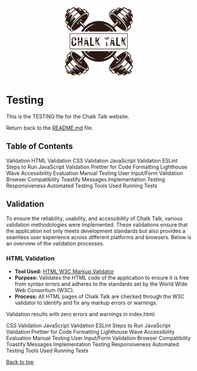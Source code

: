 <p align="center">
  <img src="./src/assets/chalk_logo_white.png" alt="Chalk Talk Logo" width="200"/>
</p>

<a name="top"></a>
# Testing
This is the TESTING file for the Chalk Talk website.

Return back to the [README.md](README.md) file.

## Table of Contents
Validation
HTML Validation
CSS Validation
JavaScript Validation
ESLint
Steps to Run JavaScript Validation
Prettier for Code Formatting
Lighthouse
Wave Accessibility Evaluation
Manual Testing
User Input/Form Validation
Browser Compatibility
Toastify Messages Implementation Testing
Responsiveness
Automated Testing
Tools Used
Running Tests


## Validation
To ensure the reliability, usability, and accessibility of Chalk Talk, various validation methodologies were implemented. These validations ensure that the application not only meets development standards but also provides a seamless user experience across different platforms and browsers. Below is an overview of the validation processes.

### HTML Validation
-   **Tool Used:** [HTML W3C Markup Validator](https://validator.w3.org/)
-   **Purpose:** Validates the HTML code of the application to ensure it is free from syntax errors and adheres to the standards set by the World Wide Web Consortium (W3C).
-   **Process:** All HTML pages of Chalk Talk are checked through the W3C validator to identify and fix any markup errors or warnings.

Validation results with zero errors and warnings in index.html:

CSS Validation
JavaScript Validation
ESLint
Steps to Run JavaScript Validation
Prettier for Code Formatting
Lighthouse
Wave Accessibility Evaluation
Manual Testing
User Input/Form Validation
Browser Compatibility
Toastify Messages Implementation Testing
Responsiveness
Automated Testing
Tools Used
Running Tests


[Back to top](#top)